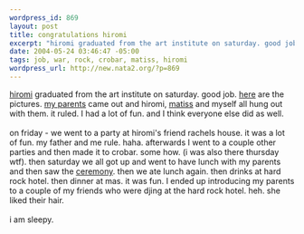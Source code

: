 ```yaml
--- 
wordpress_id: 869
layout: post
title: congratulations hiromi
excerpt: "hiromi graduated from the art institute on saturday. good job. here are the pictures. "
date: 2004-05-24 03:46:47 -05:00
tags: job, war, rock, crobar, matiss, hiromi
wordpress_url: http://new.nata2.org/?p=869
---
```

<a href="http://nata2.info/?path=pictures%2Fevents%2F2004%3A05%3A22_hiromi_grad&amp;img=hiromis%20grad%20025.jpg">hiromi</a> graduated from the art institute on saturday. good job. <a href="http://nata2.info/?path=pictures%2Fevents%2F2004%3A05%3A22_hiromi_grad">here</a> are the pictures. <a href="http://nata2.info/?path=pictures%2Fevents%2F2004%3A05%3A22_hiromi_grad&amp;img=hiromis%20grad%20016.jpg">my parents</a> came out and hiromi, <a href="http://nata2.info/?path=pictures%2Fevents%2F2004%3A05%3A22_hiromi_grad&amp;img=hiromis%20grad%20014.jpg">matiss</a> and <a herf="http://nata2.info/?path=pictures%2Fevents%2F2004%3A05%3A22_hiromi_grad&amp;img=hiromis%20grad%20017.jpg">myself</a> all hung out with them. it ruled. I had a lot of fun. and I think everyone else did as well. <br/><br/>on friday - we went to a party at hiromi's friend rachels house. it was a lot of fun. my father and me rule. haha. afterwards I went to a couple other parties and then made it to crobar. some how. (i was also there thursday wtf). then saturday we all got up and went to have lunch with my parents and then saw the <a href="http://nata2.info/?path=pictures%2Fevents%2F2004%3A05%3A22_hiromi_grad&amp;img=hiromis%20grad%20024.jpg">ceremony</a>. then we ate lunch again. then drinks at hard rock hotel. then dinner at mas. it was fun. I ended up introducing my parents to a couple of my friends who were djing at the hard rock hotel. heh. she liked their hair. <br/><br/>i am sleepy. 
